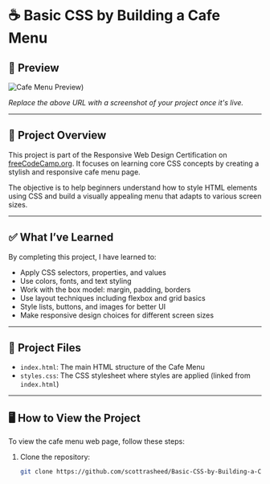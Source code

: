 # ☕ Basic CSS by Building a Cafe Menu

## 📸 Preview

![Cafe Menu Preview](https://gyazo.com/220aeb33b767e57bf043fa2c0f741a8f))

*Replace the above URL with a screenshot of your project once it's live.*

---

## 📄 Project Overview

This project is part of the Responsive Web Design Certification on [freeCodeCamp.org](https://www.freecodecamp.org/). It focuses on learning core CSS concepts by creating a stylish and responsive cafe menu page.

The objective is to help beginners understand how to style HTML elements using CSS and build a visually appealing menu that adapts to various screen sizes.

---

## ✅ What I’ve Learned

By completing this project, I have learned to:

- Apply CSS selectors, properties, and values
- Use colors, fonts, and text styling
- Work with the box model: margin, padding, borders
- Use layout techniques including flexbox and grid basics
- Style lists, buttons, and images for better UI
- Make responsive design choices for different screen sizes

---

## 📁 Project Files

- `index.html`: The main HTML structure of the Cafe Menu
- `styles.css`: The CSS stylesheet where styles are applied (linked from `index.html`)

---

## 🖥️ How to View the Project

To view the cafe menu web page, follow these steps:

1. Clone the repository:

   ```bash
   git clone https://github.com/scottrasheed/Basic-CSS-by-Building-a-Cafe-Menu-freeCodeCamp.git
